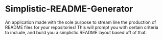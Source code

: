 # Simplistic-README-Generator
An application made with the sole purpose to stream line the production of README files for your repositories! This will prompt you with certain criteria to include, and build you a simplistic README layout based off of that.
